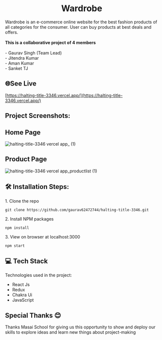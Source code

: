 <h1 align="center" id="title">Wardrobe</h1>



<p id="description">Wardrobe is an e-commerce online website for the best fashion products of all categories for the consumer. User can buy products at best deals and offers.<br><br><b>This is a collaborative project of 4 members</b><br><br>- Gaurav Singh (Team Lead)<br>- Jitendra Kumar <br>- Aman Kumar <br>- Sanket TJ </p>

<h2>🌐See Live</h2>

[https://halting-title-3346.vercel.app/](https://halting-title-3346.vercel.app/)

<h2>Project Screenshots:</h2>

## Home Page
  
![halting-title-3346 vercel app_ (1)](https://user-images.githubusercontent.com/110033104/214221619-2f1f8726-78a6-4de3-9e11-58aba50b8b4d.png)

## Product Page

![halting-title-3346 vercel app_productlist (1)](https://user-images.githubusercontent.com/110033104/214222238-3ba7bdf8-feba-42a1-946e-bbec868730cf.png)


<h2>🛠️ Installation Steps:</h2>

<p>1. Clone the repo</p>

```
git clone https://github.com/gaurav62472744/halting-title-3346.git
```

<p>2. Install NPM packages</p>

```
npm install
```

<p>3. View on browser at localhost:3000</p>

```
npm start
```

  
  
<h2>💻 Tech Stack</h2>

Technologies used in the project:

*   React Js
*   Redux
*   Chakra Ui
*   JavaScript

<h2>Special Thanks 😊</h2>

<p>Thanks Masai School for giving us this opportunity to show and deploy our skills to explore ideas and learn new things about project-making </p>

